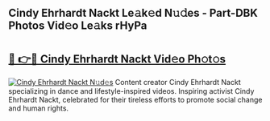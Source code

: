## Cindy Ehrhardt Nackt Le𝚊k𝚎d N𝚞𝚍es - Part-DBK Photos Vid𝚎o Le𝚊ks rHyPa

# <h2><a href="http://fbajok.evod.top/?m=Cindy+Ehrhardt+Nackt">🔗 👉🔴 Cindy Ehrhardt Nackt Vid𝚎o Ph𝚘t𝚘s</a></h2>

[![Cindy Ehrhardt Nackt N𝚞d𝚎s](https://i.imgur.com/8V9OHl7.gif)](http://fbajok.evod.top/?m=Cindy+Ehrhardt+Nackt)
Content creator Cindy Ehrhardt Nackt specializing in dance and lifestyle-inspired videos. Inspiring activist Cindy Ehrhardt Nackt, celebrated for their tireless efforts to promote social change and human rights. 
